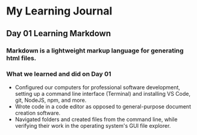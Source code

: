 # My Learning Journal

## Day 01 Learning Markdown

### Markdown is a lightweight markup language for generating html files.

### What we learned and did on Day 01
- Configured our computers for professional software development, setting up a command line interface (Terminal) and installing VS Code, git, NodeJS, npm, and more.
- Wrote code in a code editor as opposed to general-purpose document creation software.
- Navigated folders and created files from the command line, while verifying their work in the operating system's GUI file explorer.




